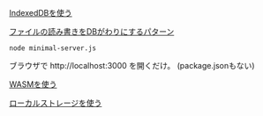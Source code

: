 
[IndexedDBを使う](./useIndexedDB/)



[ファイルの読み書きをDBがわりにするパターン](./useNodejs/)
```
node minimal-server.js
```
ブラウザで http://localhost:3000 を開くだけ。
(package.jsonもない)

[WASMを使う](./useDuckDB/)


[ローカルストレージを使う](./useLocalStorage/)
